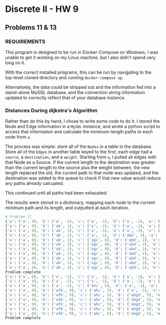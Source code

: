 # Discrete II - HW 9
## Problems 11 & 13

### REQUIREMENTS

This program is designed to be run in Docker-Compose on Windows.  I was unable to get it working on my Linux machine, but I also didn't spend very long on it.

With the correct installed programs, this can be run by navigating to the top-level cloned directory and running `docker-compose up`.

Alternatively, the data could be stripped out and the information fed into a stand-alone MySQL database, and the connection string information updated to correctly reflect that of your database instance.

### Distances During dijkstra's Algorithm

Rather than do this by hand, I chose to write some code to do it.  I stored the Node and Edge information in a `MySQL` instance, and wrote a python script to access that information and calculate the minimum-length paths to each node from `a`.

The process was simple: store all of the `Nodes` in a table in the database.  Store all of the `Edges` in another table keyed to the first; each edge had a `source`, a `destination`, and a `weight`.  Starting from `a`, I pulled all edges with that Node as a Source.  If the current length to the destination was greater than the current length to the source plus the weight between, the new length replaced the old, the current path to that node was updated, and the destination was added to the queue to check if that new value would reduce any paths already calcuated.

This continued until all paths had been exhausted.

The results were stored in a dictionary, mapping each node to the current minimum path and its length, and outputted at each iteration.

```python
# Problem 11
{'a': ('a', 0), 'b': ('a', -1), 'c': ('a', -1), 'd': ('a', -1), 'e': ('a', -1), 'f': ('a', -1), 'g': ('a', -1), 'h': ('a', -1)}
{'a': ('a', 0), 'b': ('ab', 1), 'c': ('a', -1), 'd': ('a', -1), 'e': ('a', -1), 'f': ('a', -1), 'g': ('ag', 6), 'h': ('ah', 10)}
{'a': ('a', 0), 'b': ('ab', 1), 'c': ('a', -1), 'd': ('a', -1), 'e': ('a', -1), 'f': ('ahf', 15), 'g': ('ag', 6), 'h': ('ah', 10)}
{'a': ('a', 0), 'b': ('ab', 1), 'c': ('a', -1), 'd': ('abd', 2), 'e': ('a', -1), 'f': ('ahf', 15), 'g': ('ag', 6), 'h': ('abh', 3)}
{'a': ('a', 0), 'b': ('ab', 1), 'c': ('agc', 8), 'd': ('abd', 2), 'e': ('a', -1), 'f': ('ahf', 15), 'g': ('ag', 6), 'h': ('abh', 3)}
{'a': ('a', 0), 'b': ('ab', 1), 'c': ('agc', 8), 'd': ('abd', 2), 'e': ('a', -1), 'f': ('ahf', 15), 'g': ('ag', 6), 'h': ('abh', 3)}
{'a': ('a', 0), 'b': ('ab', 1), 'c': ('agc', 8), 'd': ('abd', 2), 'e': ('a', -1), 'f': ('abhf', 8), 'g': ('ag', 6), 'h': ('abh', 3)}
{'a': ('a', 0), 'b': ('ab', 1), 'c': ('agc', 8), 'd': ('abd', 2), 'e': ('abde', 5), 'f': ('abdf', 6), 'g': ('ag', 6), 'h': ('abh', 3)}
{'a': ('a', 0), 'b': ('ab', 1), 'c': ('agc', 8), 'd': ('abd', 2), 'e': ('abde', 5), 'f': ('abdf', 6), 'g': ('ag', 6), 'h': ('abh', 3)}
{'a': ('a', 0), 'b': ('ab', 1), 'c': ('agc', 8), 'd': ('abd', 2), 'e': ('abde', 5), 'f': ('abdf', 6), 'g': ('ag', 6), 'h': ('abh', 3)}
{'a': ('a', 0), 'b': ('ab', 1), 'c': ('agc', 8), 'd': ('abd', 2), 'e': ('abde', 5), 'f': ('abdf', 6), 'g': ('ag', 6), 'h': ('abh', 3)}
Problem complete
{'a': ('a', 0), 'b': ('a', -1), 'c': ('a', -1), 'd': ('a', -1), 'e': ('a', -1), 'f': ('a', -1), 'g': ('a', -1), 'h': ('a', -1), 'i': ('a', -1)}
{'a': ('a', 0), 'b': ('a', -1), 'c': ('a', -1), 'd': ('a', -1), 'e': ('a', -1), 'f': ('af', 4), 'g': ('a', -1), 'h': ('ah', 2), 'i': ('a', -1)}
{'a': ('a', 0), 'b': ('a', -1), 'c': ('ahc', 5), 'd': ('a', -1), 'e': ('a', -1), 'f': ('af', 4), 'g': ('ahg', 4), 'h': ('ah', 2), 'i': ('a', -1)}
{'a': ('a', 0), 'b': ('afb', 9), 'c': ('ahc', 5), 'd': ('a', -1), 'e': ('a', -1), 'f': ('af', 4), 'g': ('ahg', 4), 'h': ('ah', 2), 'i': ('a', -1)}
{'a': ('a', 0), 'b': ('afb', 9), 'c': ('ahc', 5), 'd': ('ahgd', 5), 'e': ('a', -1), 'f': ('af', 4), 'g': ('ahg', 4), 'h': ('ah', 2), 'i': ('a', -1)}
{'a': ('a', 0), 'b': ('afb', 9), 'c': ('ahc', 5), 'd': ('ahgd', 5), 'e': ('a', -1), 'f': ('af', 4), 'g': ('ahg', 4), 'h': ('ah', 2), 'i': ('ahci', 7)}
{'a': ('a', 0), 'b': ('afb', 9), 'c': ('ahc', 5), 'd': ('ahgd', 5), 'e': ('a', -1), 'f': ('af', 4), 'g': ('ahg', 4), 'h': ('ah', 2), 'i': ('ahci', 7)}
{'a': ('a', 0), 'b': ('afb', 9), 'c': ('ahc', 5), 'd': ('ahgd', 5), 'e': ('ahgde', 8), 'f': ('af', 4), 'g': ('ahg', 4), 'h': ('ah', 2), 'i': ('ahci', 7)}
{'a': ('a', 0), 'b': ('afb', 9), 'c': ('ahc', 5), 'd': ('ahgd', 5), 'e': ('ahgde', 8), 'f': ('af', 4), 'g': ('ahg', 4), 'h': ('ah', 2), 'i': ('ahci', 7)}
Problem complete
```